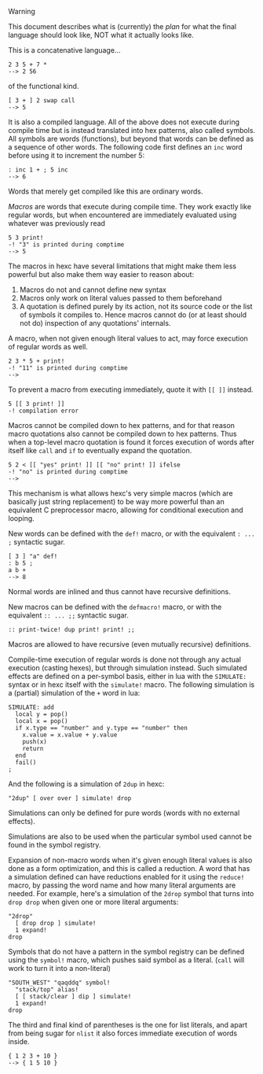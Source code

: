 
> [!Warning]
> This document describes what is (currently) the *plan* for what the final language should look like, NOT what it actually looks like.

This is a concatenative language...
```
2 3 5 + 7 *
--> 2 56
```
of the functional kind.
```
[ 3 + ] 2 swap call
--> 5
```
It is also a compiled language. All of the above does not execute during compile time but is instead translated into hex patterns, also called symbols.
All symbols are words (functions), but beyond that words can be defined as a sequence of other words. The following code first defines an `inc` word before using it to increment the number 5:
```
: inc 1 + ; 5 inc
--> 6
```
Words that merely get compiled like this are ordinary words.

*Macros* are words that execute during compile time. They work exactly like regular words, but when encountered are immediately evaluated using whatever was previously read
```
5 3 print!
-! "3" is printed during comptime
--> 5
```
The macros in hexc have several limitations that might make them less powerful but also make them way easier to reason about:
  1. Macros do not and cannot define new syntax
  2. Macros only work on literal values passed to them beforehand
  3. A quotation is defined purely by its action, not its source code or the list of symbols it compiles to. Hence macros cannot do (or at least should not do) inspection of any quotations' internals.

A macro, when not given enough literal values to act, may force execution of regular words as well.
```
2 3 * 5 + print!
-! "11" is printed during comptime
-->
```

To prevent a macro from executing immediately, quote it with `[[ ]]` instead.
```
5 [[ 3 print! ]]
-! compilation error
```
Macros cannot be compiled down to hex patterns, and for that reason macro quotations also cannot be compiled down to hex patterns.
Thus when a top-level macro quotation is found it forces execution of words after itself like `call` and `if` to eventually expand the quotation.
```
5 2 < [[ "yes" print! ]] [[ "no" print! ]] ifelse
-! "no" is printed during comptime
-->
```
This mechanism is what allows hexc's very simple macros (which are basically just string replacement) to be way more powerful than an equivalent C preprocessor macro, allowing for conditional execution and looping.

New words can be defined with the `def!` macro, or with the equivalent `: ... ;` syntactic sugar. 
```
[ 3 ] "a" def!
: b 5 ;
a b +
--> 8
```
Normal words are inlined and thus cannot have recursive definitions.

New macros can be defined with the `defmacro!` macro, or with the equivalent `:: ... ;;` syntactic sugar.
```
:: print-twice! dup print! print! ;;
```
Macros are allowed to have recursive (even mutually recursive) definitions.

Compile-time execution of regular words is done not through any actual execution (casting hexes), but through simulation instead.
Such simulated effects are defined on a per-symbol basis, either in lua with the `SIMULATE:` syntax or in hexc itself with the `simulate!` macro.
The following simulation is a (partial) simulation of the `+` word in lua:
```
SIMULATE: add
  local y = pop()
  local x = pop()
  if x.type == "number" and y.type == "number" then
    x.value = x.value + y.value
    push(x)
    return
  end
  fail()
;
```
And the following is a simulation of `2dup` in hexc:
```
"2dup" [ over over ] simulate! drop
```

Simulations can only be defined for pure words (words with no external effects).

Simulations are also to be used when the particular symbol used cannot be found in the symbol registry.

Expansion of non-macro words when it's given enough literal values is also done as a form optimization, and this is called a reduction. A word that has a simulation defined can have reductions enabled for it using the `reduce!` macro, by passing the word name and how many literal arguments are needed. For example, here's a simulation of the `2drop` symbol that turns into `drop drop` when given one or more literal arguments:
```
"2drop"
  [ drop drop ] simulate!
  1 expand!
drop
```

Symbols that do not have a pattern in the symbol registry can be defined using the `symbol!` macro, which pushes said symbol as a literal. (`call` will work to turn it into a non-literal)
```
"SOUTH_WEST" "qaqddq" symbol!
  "stack/top" alias!
  [ [ stack/clear ] dip ] simulate!
  1 expand!
drop
```


The third and final kind of parentheses is the one for list literals, and apart from being sugar for `nlist` it also forces immediate execution of words inside.
```
{ 1 2 3 + 10 }
--> { 1 5 10 }
```
